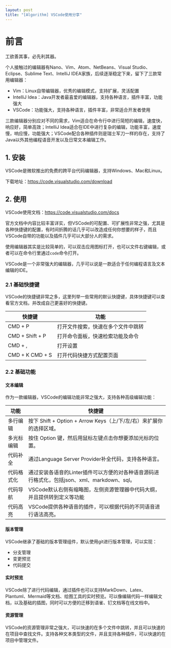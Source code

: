 ```yaml
---
layout: post
title: "[Algorithm] VSCode使用分享"
---
```


# 前言

工欲善其事，必先利其器。

个人接触过的编辑器有Nano、Vim、Atom、NetBeans、Visual Studio、Eclipse、Sublime Text、IntelliJ IDEA家族，后续逐渐稳定下来，留下了三款常用编辑器：
- Vim：Linux自带编辑器，优秀的编辑模式，支持扩展，灵活配置
- IntelliJ Idea：Java开发者最喜爱的编辑器，支持各种语言，插件丰富，功能强大
- VSCode：功能强大，支持各种语言，插件丰富，非常适合开发者使用

三款编辑器分别应对不同的需求，Vim适合在命令行中进行简短的编辑，速度快，响应好，简单高效；IntelliJ Idea适合在IDE中进行复杂的编辑，功能丰富，速度慢，响应慢，功能强大；VSCode配合各种插件则是瑞士军刀一样的存在，支持了Java以外其他编程语音开发以及日常文本编辑工作。

## 1. 安装

VSCode是微软推出的免费的跨平台代码编辑器，支持Windows、Mac和Linux。

下载地址：https://code.visualstudio.com/download

## 2. 使用

VSCode使用文档：https://code.visualstudio.com/docs

官方文档中内容比较丰富详实，但VSCode的可配置、可扩展性非常之强，尤其是各种快捷键的配置，有时间折腾的话几乎可以改造成任何你想要的样子，而且VSCode自带的功能以及插件几乎可以大部分人的需求。

使用编辑器其实是比较简单的，可以双击应用图标打开，也可以文件右键编辑，或者可以在命令行里通过`code`命令打开。

VSCode是一个非常强大的编辑器，几乎可以说是一款适合于任何编程语言及文本编辑的IDE。

### 2.1 基础快捷键

VSCode的快捷键非常之多，这里列举一些常用的默认快捷键，具体快捷键可以查看官方文档，并改成自己更喜好的快捷键。

| 快捷键          | 功能                               |
| --------------- | ---------------------------------- |
| CMD + P         | 打开文件搜索，快速在多个文件中跳转 |
| CMD + Shift + P | 打开命令面板，快速检索功能及命令   |
| CMD + ,         | 打开设置                           |
| CMD + K CMD + S | 打开代码快捷方式配置页面           |

### 2.2 基础功能

#### 文本编辑

作为一款编辑器，VSCode的编辑功能非常之强大，支持各种高级编辑功能：

| 功能       | 快捷键                                                                                       |
| ---------- | -------------------------------------------------------------------------------------------- |
| 多行编辑   | 按下 Shift + Option + Arrow Keys（上/下/左/右）来扩展你的选择区域。                          |
| 多光标编辑 | 按住 Option 键，然后用鼠标左键点击你想要添加光标的位置。                                     |
| 代码补全   | 通过Language Server Provider补全代码，支持各种语言。                                         |
| 代码格式化 | 通过安装各语音的Linter插件可以方便的对各种语音源码进行格式化，包括json、xml、markdown、sql。 |
| 代码导航   | VSCode默认右侧有缩略图，左侧资源管理器中代码大纲，并且提供转到定义等功能                     |
| 代码高亮   | VSCode提供各种语音的插件，可以根据代码的不同语音进行语法高亮。                               |

#### 版本管理

VSCode继承了基础的版本管理组件，默认使用git进行版本管理，可以实现：
- 分支管理
- 变更预览
- 代码提交

#### 实时预览

VSCode除了进行代码编辑，通过插件也可以支持MarkDown、Latex、Plantuml、Mermaid等文档、绘图工具的实时预览。可以像编辑代码一样编辑文档，以及基础的插图，同时可以方便的迁移到语雀、钉文档等在线文档中。


#### 资源管理

VSCode的资源管理非常之强大，可以快速的在多个文件中跳转，并且可以快速的在项目中查找文件。支持各种文本类型的文件，并且支持各种插件，可以快速的在项目中管理文件。

